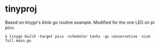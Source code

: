 # tinyproj
Based on tinygo's blink go routine example.  Modified for the one LED on pi pico.

``` console
$ tinygo build -target pico -scheduler tasks -gc conservative -size full main.go
```
